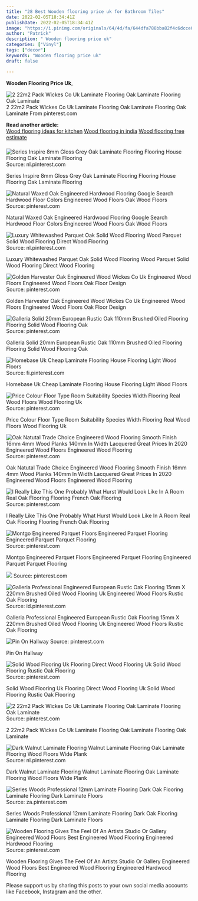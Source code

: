 ```yaml
---
title: "28 Best Wooden flooring price uk for Bathroom Tiles"
date: 2022-02-05T18:34:41Z
publishDate: 2022-02-05T18:34:41Z
image: "https://i.pinimg.com/originals/64/4d/fa/644dfa788bba82f4c6dcce0879bd655a.jpg"
author: "Patrick"
description: " Wooden flooring price uk"
categories: ["Vinyl"]
tags: ["decor"]
keywords: "Wooden flooring price uk"
draft: false

---
```

<!-- Head tag Code -->
**Wooden Flooring Price Uk**, 

![2 22m2 Pack Wickes Co Uk Laminate Flooring Oak Laminate Flooring Oak Laminate](https://i.pinimg.com/originals/50/29/cf/5029cfa6324fa7d20041a8e93a2f8b80.jpg "2 22m2 Pack Wickes Co Uk Laminate Flooring Oak Laminate Flooring Oak Laminate")
2 22m2 Pack Wickes Co Uk Laminate Flooring Oak Laminate Flooring Oak Laminate From pinterest.com

**Read another article:**  
[Wood flooring ideas for kitchen](/wood-flooring-ideas-for-kitchen/)
[Wood flooring in india](/wood-flooring-in-india/)
[Wood flooring free estimate](/wood-flooring-free-estimate/)




### 

 


![Series Inspire 8mm Gloss Grey Oak Laminate Flooring Flooring House Flooring Oak Laminate Flooring](https://i.pinimg.com/originals/24/7f/c0/247fc01e2e1d41f34498588d2b6bb93f.jpg "Series Inspire 8mm Gloss Grey Oak Laminate Flooring Flooring House Flooring Oak Laminate Flooring")
Source: nl.pinterest.com

Series Inspire 8mm Gloss Grey Oak Laminate Flooring Flooring House Flooring Oak Laminate Flooring  

![Natural Waxed Oak Engineered Hardwood Flooring Google Search Hardwood Floor Colors Engineered Wood Floors Oak Wood Floors](https://i.pinimg.com/originals/89/e1/8d/89e18d454e964d2ae9b15468479cc780.jpg "Natural Waxed Oak Engineered Hardwood Flooring Google Search Hardwood Floor Colors Engineered Wood Floors Oak Wood Floors")
Source: pinterest.com

Natural Waxed Oak Engineered Hardwood Flooring Google Search Hardwood Floor Colors Engineered Wood Floors Oak Wood Floors  

![Luxury Whitewashed Parquet Oak Solid Wood Flooring Wood Parquet Solid Wood Flooring Direct Wood Flooring](https://i.pinimg.com/originals/c3/c2/59/c3c25904b5ffd9fb4058834be20f4313.jpg "Luxury Whitewashed Parquet Oak Solid Wood Flooring Wood Parquet Solid Wood Flooring Direct Wood Flooring")
Source: nl.pinterest.com

Luxury Whitewashed Parquet Oak Solid Wood Flooring Wood Parquet Solid Wood Flooring Direct Wood Flooring  

![Golden Harvester Oak Engineered Wood Wickes Co Uk Engineered Wood Floors Engineered Wood Floors Oak Floor Design](https://i.pinimg.com/originals/8f/96/96/8f9696779af873b446aa0738099c1774.jpg "Golden Harvester Oak Engineered Wood Wickes Co Uk Engineered Wood Floors Engineered Wood Floors Oak Floor Design")
Source: pinterest.com

Golden Harvester Oak Engineered Wood Wickes Co Uk Engineered Wood Floors Engineered Wood Floors Oak Floor Design  

![Galleria Solid 20mm European Rustic Oak 110mm Brushed Oiled Flooring Flooring Solid Wood Flooring Oak](https://i.pinimg.com/originals/83/41/c4/8341c4d402768b51ce5d520360dbdfcb.jpg "Galleria Solid 20mm European Rustic Oak 110mm Brushed Oiled Flooring Flooring Solid Wood Flooring Oak")
Source: pinterest.com

Galleria Solid 20mm European Rustic Oak 110mm Brushed Oiled Flooring Flooring Solid Wood Flooring Oak  

![Homebase Uk Cheap Laminate Flooring House Flooring Light Wood Floors](https://i.pinimg.com/originals/b5/47/e8/b547e842df94df8ffa18dd4727178da7.jpg "Homebase Uk Cheap Laminate Flooring House Flooring Light Wood Floors")
Source: fi.pinterest.com

Homebase Uk Cheap Laminate Flooring House Flooring Light Wood Floors  

![Price Colour Floor Type Room Suitability Species Width Flooring Real Wood Floors Wood Flooring Uk](https://i.pinimg.com/474x/52/70/9a/52709a7cf33dc7e61d640a4abb0c71fe.jpg "Price Colour Floor Type Room Suitability Species Width Flooring Real Wood Floors Wood Flooring Uk")
Source: pinterest.com

Price Colour Floor Type Room Suitability Species Width Flooring Real Wood Floors Wood Flooring Uk  

![Oak Natutal Trade Choice Engineered Wood Flooring Smooth Finish 16mm 4mm Wood Planks 140mm In Width Lacquered Great Prices In 2020 Engineered Wood Floors Engineered Wood Flooring](https://i.pinimg.com/474x/3e/05/4a/3e054ac73be0f2e5c75a11bd525d5b42.jpg "Oak Natutal Trade Choice Engineered Wood Flooring Smooth Finish 16mm 4mm Wood Planks 140mm In Width Lacquered Great Prices In 2020 Engineered Wood Floors Engineered Wood Flooring")
Source: pinterest.com

Oak Natutal Trade Choice Engineered Wood Flooring Smooth Finish 16mm 4mm Wood Planks 140mm In Width Lacquered Great Prices In 2020 Engineered Wood Floors Engineered Wood Flooring  

![I Really Like This One Probably What Hurst Would Look Like In A Room Real Oak Flooring Flooring French Oak Flooring](https://i.pinimg.com/originals/ff/0b/81/ff0b819991e06d752bc1d05a332713ea.jpg "I Really Like This One Probably What Hurst Would Look Like In A Room Real Oak Flooring Flooring French Oak Flooring")
Source: pinterest.com

I Really Like This One Probably What Hurst Would Look Like In A Room Real Oak Flooring Flooring French Oak Flooring  

![Montgo Engineered Parquet Floors Engineered Parquet Flooring Engineered Parquet Parquet Flooring](https://i.pinimg.com/736x/37/fa/a5/37faa5141111bc1ded0c3e91a9c632ef.jpg "Montgo Engineered Parquet Floors Engineered Parquet Flooring Engineered Parquet Parquet Flooring")
Source: pinterest.com

Montgo Engineered Parquet Floors Engineered Parquet Flooring Engineered Parquet Parquet Flooring  

![](https://i.pinimg.com/originals/98/21/59/982159a272fc8d565c2df466b8dbfe89.jpg "")
Source: pinterest.com

  

![Galleria Professional Engineered European Rustic Oak Flooring 15mm X 220mm Brushed Oiled Wood Flooring Uk Engineered Wood Floors Rustic Oak Flooring](https://i.pinimg.com/originals/4a/b7/9a/4ab79af16cbba191723412b886789ce9.jpg "Galleria Professional Engineered European Rustic Oak Flooring 15mm X 220mm Brushed Oiled Wood Flooring Uk Engineered Wood Floors Rustic Oak Flooring")
Source: id.pinterest.com

Galleria Professional Engineered European Rustic Oak Flooring 15mm X 220mm Brushed Oiled Wood Flooring Uk Engineered Wood Floors Rustic Oak Flooring  

![Pin On Hallway](https://i.pinimg.com/originals/06/6e/26/066e2665ba32d1979c1ed96f61c8a808.jpg "Pin On Hallway")
Source: pinterest.com

Pin On Hallway  

![Solid Wood Flooring Uk Flooring Direct Wood Flooring Uk Solid Wood Flooring Rustic Oak Flooring](https://i.pinimg.com/originals/35/f1/02/35f102f9291874e339247bc1eef8e870.jpg "Solid Wood Flooring Uk Flooring Direct Wood Flooring Uk Solid Wood Flooring Rustic Oak Flooring")
Source: pinterest.com

Solid Wood Flooring Uk Flooring Direct Wood Flooring Uk Solid Wood Flooring Rustic Oak Flooring  

![2 22m2 Pack Wickes Co Uk Laminate Flooring Oak Laminate Flooring Oak Laminate](https://i.pinimg.com/originals/50/29/cf/5029cfa6324fa7d20041a8e93a2f8b80.jpg "2 22m2 Pack Wickes Co Uk Laminate Flooring Oak Laminate Flooring Oak Laminate")
Source: pinterest.com

2 22m2 Pack Wickes Co Uk Laminate Flooring Oak Laminate Flooring Oak Laminate  

![Dark Walnut Laminate Flooring Walnut Laminate Flooring Oak Laminate Flooring Wood Floors Wide Plank](https://i.pinimg.com/originals/75/89/64/758964a0695c1e6578d00c262d0c4d20.jpg "Dark Walnut Laminate Flooring Walnut Laminate Flooring Oak Laminate Flooring Wood Floors Wide Plank")
Source: nl.pinterest.com

Dark Walnut Laminate Flooring Walnut Laminate Flooring Oak Laminate Flooring Wood Floors Wide Plank  

![Series Woods Professional 12mm Laminate Flooring Dark Oak Flooring Laminate Flooring Dark Laminate Floors](https://i.pinimg.com/originals/37/cc/1f/37cc1f72ab06188461fe1ce1364cc0c6.jpg "Series Woods Professional 12mm Laminate Flooring Dark Oak Flooring Laminate Flooring Dark Laminate Floors")
Source: za.pinterest.com

Series Woods Professional 12mm Laminate Flooring Dark Oak Flooring Laminate Flooring Dark Laminate Floors  

![Wooden Flooring Gives The Feel Of An Artists Studio Or Gallery Engineered Wood Floors Best Engineered Wood Flooring Engineered Hardwood Flooring](https://i.pinimg.com/originals/64/4d/fa/644dfa788bba82f4c6dcce0879bd655a.jpg "Wooden Flooring Gives The Feel Of An Artists Studio Or Gallery Engineered Wood Floors Best Engineered Wood Flooring Engineered Hardwood Flooring")
Source: pinterest.com

Wooden Flooring Gives The Feel Of An Artists Studio Or Gallery Engineered Wood Floors Best Engineered Wood Flooring Engineered Hardwood Flooring  

Please support us by sharing this posts to your own social media accounts like Facebook, Instagram and the other.

